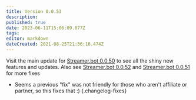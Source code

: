 ```yaml
---
title: Version 0.0.53
description: 
published: true
date: 2023-06-11T15:06:09.877Z
tags: 
editor: markdown
dateCreated: 2021-08-25T21:36:16.474Z
---
```


Visit the main update for [Streamer.bot 0.0.50](/Changelogs/Archives/Version-0050) to see all the shiny new features and updates. Also see [Streamer.bot 0.0.52](/Changelogs/Archives/Version-0052) and [Streamer.bot 0.0.51](/Changelogs/Archives/Version-0051) for more fixes

* Seems a previous "fix" was not friendly for those who aren't affiliate or partner, so this fixes that :)
{.changelog-fixes}
